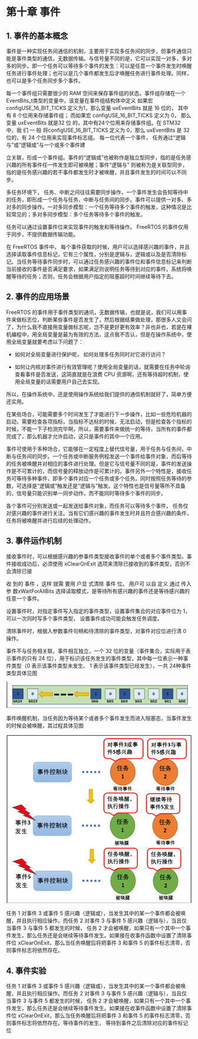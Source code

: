 # 第十章 事件

## 1. 事件的基本概念

事件是一种实现任务间通信的机制，主要用于实现多任务间的同步，但事件通信只能是事件类型的通信，无数据传输。与信号量不同的是，它可以实现一对多，多对多的同步。即一个任务可以等待多个事件的发生：可以是任意一个事件发生时唤醒任务进行事件处理；也可以是几个事件都发生后才唤醒任务进行事件处理。同样，也可以是多个任务同步多个事件。

每一个事件组只需要很少的 RAM 空间来保存事件组的状态。事件组存储在一个EventBits_t类型的变量中，该变量在事件组结构体中定义  如果宏configUSE_16_BIT_TICKS 定义为1，那么变量 uxEventBits 就是 16 位的， 其中有 8 个位用来存储事件组； 而如果宏 configUSE_16_BIT_TICKS 定义为 0， 那么变量 uxEventBits 就是32 位 的，其中有24个位用来存储事件组。在 STM32 中，我 们 一 般 将configUSE_16_BIT_TICKS 定义为 0，那么 uxEventBits 是 32 位的，有 24 个位用来实现事件标志组。 每一位代表一个事件， 任务通过“逻辑与”或“逻辑或”与一个或多个事件建

立关联，形成一个事件组。事件的“逻辑或”也被称作是独立型同步，指的是任务感兴趣的所有事件任一件发生即可被唤醒；事件“逻辑与” 则被称为是关联型同步，指的是任务感兴趣的若干事件都发生时才被唤醒，并且事件发生的时间可以不同步。

多任务环境下， 任务、中断之间往往需要同步操作，一个事件发生会告知等待中的任务，即形成一个任务与任务、中断与任务间的同步。事件可以提供一对多、多对多的同步操作。一对多同步模型：一个任务等待多个事件的触发，这种情况是比较常见的；多对多同步模型：多个任务等待多个事件的触发。

任务可以通过设置事件位来实现事件的触发和等待操作。 FreeRTOS 的事件仅用于同步，不提供数据传输功能。

在 FreeRTOS 事件中， 每个事件获取的时候，用户可以选择感兴趣的事件，并且选择读取事件信息标记，它有三个属性，分别是逻辑与，逻辑或以及是否清除标记。当任务等待事件同步时，可以通过任务感兴趣的事件位和事件信息标记来判断当前接收的事件是否满足要求，如果满足则说明任务等待到对应的事件，系统将唤醒等待的任务；否则，任务会根据用户指定的阻塞超时时间继续等待下去。

## 2. 事件的应用场景

FreeRTOS 的事件用于事件类型的通讯，无数据传输，也就是说，我们可以用事件来做标志位，判断某些事件是否发生了，然后根据结果做处理，那很多人又会问了，为什么我不直接用变量做标志呢，岂不是更好更有效率？非也非也，若是在裸机编程中，用全局变量是最为有效的方法，这点我不否认，但是在操作系统中，使用全局变量就要考虑以下问题了：

- 如何对全局变量进行保护呢， 如何处理多任务同时对它进行访问？

- 如何让内核对事件进行有效管理呢？使用全局变量的话，就需要在任务中轮询查看事件是否发送，这简直就是在浪费 CPU 资源啊，还有等待超时机制，使用全局变量的话需要用户自己去实现。

所以，在操作系统中，还是使用操作系统给我们提供的通信机制就好了，简单方便还实用。

在某些场合，可能需要多个时间发生了才能进行下一步操作，比如一些危险机器的启动，需要检查各项指标，当指标不达标的时候，无法启动，但是检查各个指标的时候，不能一下子检测完毕啊，所以，需要事件来做统一的等待，当所有的事件都完成了，那么机器才允许启动，这只是事件的其中一个应用。

事件可使用于多种场合，它能够在一定程度上替代信号量，用于任务与任务间，中断与任务间的同步。一个任务或中断服务例程发送一个事件给事件对象，而后等待的任务被唤醒并对相应的事件进行处理。但是它与信号量不同的是，事件的发送操作是不可累计的，而信号量的释放动作是可累计的。事件另外一个特性是，接收任务可等待多种事件，即多个事件对应一个任务或多个任务。同时按照任务等待的参数，可选择是“逻辑或”触发还是“逻辑与”触发。这个特性也是信号量等所不具备的，信号量只能识别单一同步动作，而不能同时等待多个事件的同步。

各个事件可分别发送或一起发送给事件对象，而任务可以等待多个事件， 任务仅对感兴趣的事件进行关注。当有它们感兴趣的事件发生时并且符合感兴趣的条件， 任务将被唤醒并进行后续的处理动作。

## 3. 事件运作机制

接收事件时，可以根据感兴趣的参事件类型接收事件的单个或者多个事件类型。事件接收成功后，必须使用 xClearOnExit 选项来清除已接收到的事件类型，否则不会清除已接

收 到的 事件 ，这样 就需 要用 户显 式清除 事件 位。 用户可 以自 定义 通过 传入参 数xWaitForAllBits 选择读取模式，是等待所有感兴趣的事件还是等待感兴趣的任意一个事件。

设置事件时，对指定事件写入指定的事件类型，设置事件集合的对应事件位为 1，可以一次同时写多个事件类型， 设置事件成功可能会触发任务调度。

清除事件时，根据入参数事件句柄和待清除的事件类型，对事件对应位进行清 0 操作。

事件不与任务相关联，事件相互独立，一个 32 位的变量（事件集合，实际用于表示事件的只有 24 位），用于标识该任务发生的事件类型，其中每一位表示一种事件类型（0 表示该事件类型未发生、 1 表示该事件类型已经发生），一共 24种事件类型具体见图

![屏幕截图 2025-03-06 201217.png](https://raw.githubusercontent.com/hazy1k/My-drawing-bed/main/2025/03/06-20-12-21-屏幕截图%202025-03-06%20201217.png)

事件唤醒机制，当任务因为等待某个或者多个事件发生而进入阻塞态，当事件发生的时候会被唤醒，其过程具体见图

![屏幕截图 2025-03-06 201238.png](https://raw.githubusercontent.com/hazy1k/My-drawing-bed/main/2025/03/06-20-12-41-屏幕截图%202025-03-06%20201238.png)

任务 1 对事件 3 或事件 5 感兴趣（逻辑或），当发生其中的某一个事件都会被唤醒，并且执行相应操作。而任务 2 对事件 3 与事件 5 感兴趣（逻辑与），当且仅当事件 3 与事件 5 都发生的时候， 任务 2 才会被唤醒，如果只有一个其中一个事件发生，那么任务还是会继续等待事件发生。如果接在收事件函数中设置了清除事件位 xClearOnExit，那么当任务唤醒后将把事件 3 和事件 5 的事件标志清零，否则事件标志将依然存在。

## 4. 事件实验

任务 1 对事件 3 或事件 5 感兴趣（逻辑或），当发生其中的某一个事件都会被唤醒，并且执行相应操作。而任务 2 对事件 3 与事件 5 感兴趣（逻辑与），当且仅当事件 3 与事件 5 都发生的时候， 任务 2 才会被唤醒，如果只有一个其中一个事件发生，那么任务还是会继续等待事件发生。如果接在收事件函数中设置了清除事件位 xClearOnExit，那么当任务唤醒后将把事件 3 和事件 5 的事件标志清零，否则事件标志将依然存在。等待事件的发生， 等待到事件之后清除对应的事件标记位

```c

```
